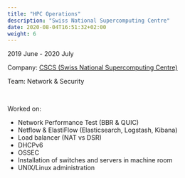 ```yaml
---
title: "HPC Operations"
description: "Swiss National Supercomputing Centre"
date: 2020-08-04T16:51:32+02:00
weight: 6
---
```


2019 June - 2020 July

Company: [CSCS (Swiss National Supercomputing Centre)](https://cscs.ch)

Team: Network & Security

&nbsp;

Worked on:
- Network Performance Test (BBR & QUIC)
- Netflow & ElastiFlow (Elasticsearch, Logstash, Kibana)
- Load balancer (NAT vs DSR)
- DHCPv6 
- OSSEC
- Installation of switches and servers in machine room
- UNIX/Linux administration
